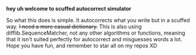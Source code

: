 **hey uh welcome to scuffed autocorrect simulator**

So what this does is simple. It autocorrects what you write but in a scuffed way.
~~I need a more casual dictionary.~~
This is also using difflib.SequenceMatcher, not any other algorithms or functions, meaning that it isn't suited perfectly for autocorrect and misguesses words a lot.
Hope you have fun, and remember to star all on my repos XD
                                                                        